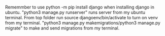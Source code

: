 Rememmber to use python -m pip install django when installing django in ubuntu.
"python3 manage.py runserver" runs server from my ubuntu terminal.
From top folder run source djangoenv/bin/activate to turn on venv from my terminal. 
"python3 manage.py makemigrations/python3 manage.py migrate" to make and send migrations from my terminal. 